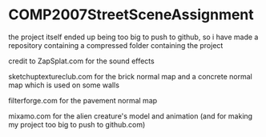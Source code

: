 # COMP2007StreetSceneAssignment
 the project itself ended up being too big to push to github, so i have made a repository containing a compressed folder containing the project



credit to ZapSplat.com for the sound effects

sketchuptextureclub.com for the brick normal map and a concrete normal map which is used on some walls

filterforge.com for the pavement normal map

mixamo.com for the alien creature's model and animation (and for making my project too big to push to github.com)
